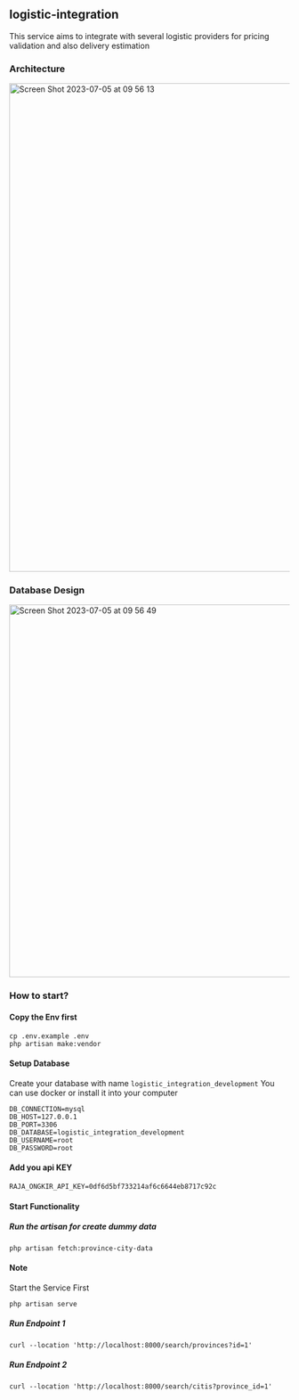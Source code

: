 ## logistic-integration
This service aims to integrate with several logistic providers for pricing validation and also delivery estimation

### Architecture

<img width="877" alt="Screen Shot 2023-07-05 at 09 56 13" src="https://github.com/sjuliper7/logistic-integration-service/assets/29673571/beec9a44-2a36-413a-b899-a391878709be">


### Database Design
<img width="669" alt="Screen Shot 2023-07-05 at 09 56 49" src="https://github.com/sjuliper7/logistic-integration-service/assets/29673571/c1a80441-2c1f-42ee-a017-315b48b18788">


### How to start?

#### Copy the Env first
```shell
cp .env.example .env
php artisan make:vendor
```

#### Setup Database

Create your database with name `logistic_integration_development`
You can use docker or install it into your computer

```env
DB_CONNECTION=mysql
DB_HOST=127.0.0.1
DB_PORT=3306
DB_DATABASE=logistic_integration_development
DB_USERNAME=root
DB_PASSWORD=root
```

#### Add you api KEY
```env
RAJA_ONGKIR_API_KEY=0df6d5bf733214af6c6644eb8717c92c
```

#### Start Functionality
##### Run the artisan for create dummy data
```shell
php artisan fetch:province-city-data
```

#### Note
Start the Service First
```shell
php artisan serve
```

##### Run Endpoint 1
```shell
curl --location 'http://localhost:8000/search/provinces?id=1'
```

##### Run Endpoint 2
```shell
curl --location 'http://localhost:8000/search/citis?province_id=1'
```
